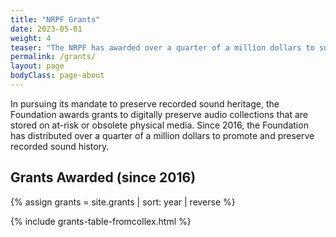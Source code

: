 ```yaml
---
title: "NRPF Grants"
date: 2023-05-01
weight: 4
teaser: "The NRPF has awarded over a quarter of a million dollars to support the digitization and stewardship of at-risk audio collections."
permalink: /grants/
layout: page
bodyClass: page-about
---
```


In pursuing its mandate to preserve recorded sound heritage, the Foundation 
awards grants to digitally preserve audio collections
that are stored on at-risk or obsolete physical media.
Since 2016, the Foundation has distributed over a quarter of a million dollars 
to promote and preserve recorded sound history.

## Grants Awarded (since 2016)

{% assign grants = site.grants | sort: year | reverse %}

{% include grants-table-fromcollex.html %}